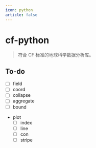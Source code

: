 ```yaml
---
icon: python
article: false
---
```


# cf-python

> 符合 CF 标准的地球科学数据分析库。

## To-do

- [ ] field
- [ ] coord
- [ ] collapse
- [ ] aggregate
- [ ] bound
- plot
  - [ ] index
  - [ ] line
  - [ ] con
  - [ ] stripe

<AutoCatalog />
